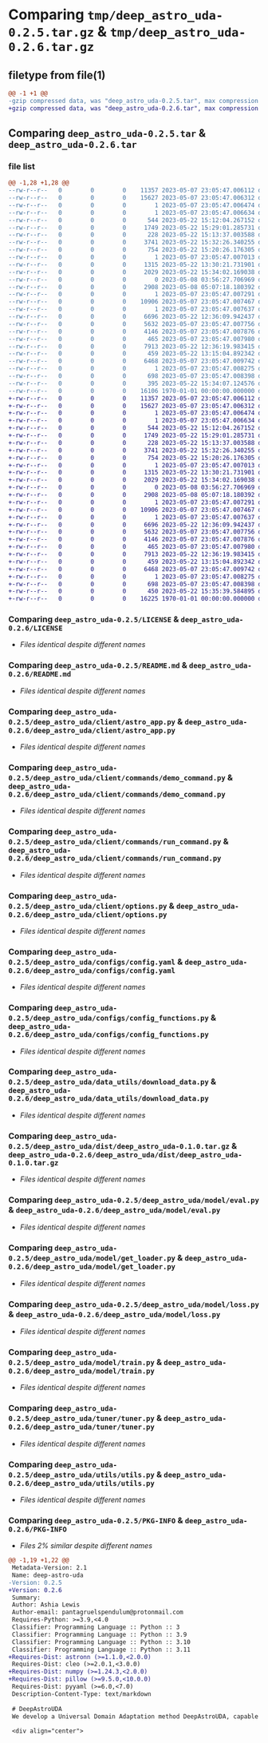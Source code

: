 # Comparing `tmp/deep_astro_uda-0.2.5.tar.gz` & `tmp/deep_astro_uda-0.2.6.tar.gz`

## filetype from file(1)

```diff
@@ -1 +1 @@
-gzip compressed data, was "deep_astro_uda-0.2.5.tar", max compression
+gzip compressed data, was "deep_astro_uda-0.2.6.tar", max compression
```

## Comparing `deep_astro_uda-0.2.5.tar` & `deep_astro_uda-0.2.6.tar`

### file list

```diff
@@ -1,28 +1,28 @@
--rw-r--r--   0        0        0    11357 2023-05-07 23:05:47.006112 deep_astro_uda-0.2.5/LICENSE
--rw-r--r--   0        0        0    15627 2023-05-07 23:05:47.006312 deep_astro_uda-0.2.5/README.md
--rw-r--r--   0        0        0        1 2023-05-07 23:05:47.006474 deep_astro_uda-0.2.5/deep_astro_uda/__init__.py
--rw-r--r--   0        0        0        1 2023-05-07 23:05:47.006634 deep_astro_uda-0.2.5/deep_astro_uda/client/__init__.py
--rw-r--r--   0        0        0      544 2023-05-22 15:12:04.267152 deep_astro_uda-0.2.5/deep_astro_uda/client/astro_app.py
--rw-r--r--   0        0        0     1749 2023-05-22 15:29:01.285731 deep_astro_uda-0.2.5/deep_astro_uda/client/commands/demo_command.py
--rw-r--r--   0        0        0      228 2023-05-22 15:13:37.003588 deep_astro_uda-0.2.5/deep_astro_uda/client/commands/infer_command.py
--rw-r--r--   0        0        0     3741 2023-05-22 15:32:26.340255 deep_astro_uda-0.2.5/deep_astro_uda/client/commands/run_command.py
--rw-r--r--   0        0        0      754 2023-05-22 15:20:26.176305 deep_astro_uda-0.2.5/deep_astro_uda/client/options.py
--rw-r--r--   0        0        0        1 2023-05-07 23:05:47.007013 deep_astro_uda-0.2.5/deep_astro_uda/configs/__init__.py
--rw-r--r--   0        0        0     1315 2023-05-22 13:30:21.731901 deep_astro_uda-0.2.5/deep_astro_uda/configs/config.yaml
--rw-r--r--   0        0        0     2029 2023-05-22 15:34:02.169038 deep_astro_uda-0.2.5/deep_astro_uda/configs/config_functions.py
--rw-r--r--   0        0        0        0 2023-05-08 03:56:27.706969 deep_astro_uda-0.2.5/deep_astro_uda/data_utils/__init__.py
--rw-r--r--   0        0        0     2908 2023-05-08 05:07:18.180392 deep_astro_uda-0.2.5/deep_astro_uda/data_utils/download_data.py
--rw-r--r--   0        0        0        1 2023-05-07 23:05:47.007291 deep_astro_uda-0.2.5/deep_astro_uda/dist/__init__.py
--rw-r--r--   0        0        0    10906 2023-05-07 23:05:47.007467 deep_astro_uda-0.2.5/deep_astro_uda/dist/deep_astro_uda-0.1.0.tar.gz
--rw-r--r--   0        0        0        1 2023-05-07 23:05:47.007637 deep_astro_uda-0.2.5/deep_astro_uda/model/__init__.py
--rw-r--r--   0        0        0     6696 2023-05-22 12:36:09.942437 deep_astro_uda-0.2.5/deep_astro_uda/model/eval.py
--rw-r--r--   0        0        0     5632 2023-05-07 23:05:47.007756 deep_astro_uda-0.2.5/deep_astro_uda/model/get_loader.py
--rw-r--r--   0        0        0     4146 2023-05-07 23:05:47.007876 deep_astro_uda-0.2.5/deep_astro_uda/model/loss.py
--rw-r--r--   0        0        0      465 2023-05-07 23:05:47.007980 deep_astro_uda-0.2.5/deep_astro_uda/model/lr_schedule.py
--rw-r--r--   0        0        0     7913 2023-05-22 12:36:19.983415 deep_astro_uda-0.2.5/deep_astro_uda/model/train.py
--rw-r--r--   0        0        0      459 2023-05-22 13:15:04.892342 deep_astro_uda-0.2.5/deep_astro_uda/settings.py
--rw-r--r--   0        0        0     6468 2023-05-07 23:05:47.009742 deep_astro_uda-0.2.5/deep_astro_uda/tuner/tuner.py
--rw-r--r--   0        0        0        1 2023-05-07 23:05:47.008275 deep_astro_uda-0.2.5/deep_astro_uda/utils/__init__.py
--rw-r--r--   0        0        0      698 2023-05-07 23:05:47.008398 deep_astro_uda-0.2.5/deep_astro_uda/utils/utils.py
--rw-r--r--   0        0        0      395 2023-05-22 15:34:07.124576 deep_astro_uda-0.2.5/pyproject.toml
--rw-r--r--   0        0        0    16106 1970-01-01 00:00:00.000000 deep_astro_uda-0.2.5/PKG-INFO
+-rw-r--r--   0        0        0    11357 2023-05-07 23:05:47.006112 deep_astro_uda-0.2.6/LICENSE
+-rw-r--r--   0        0        0    15627 2023-05-07 23:05:47.006312 deep_astro_uda-0.2.6/README.md
+-rw-r--r--   0        0        0        1 2023-05-07 23:05:47.006474 deep_astro_uda-0.2.6/deep_astro_uda/__init__.py
+-rw-r--r--   0        0        0        1 2023-05-07 23:05:47.006634 deep_astro_uda-0.2.6/deep_astro_uda/client/__init__.py
+-rw-r--r--   0        0        0      544 2023-05-22 15:12:04.267152 deep_astro_uda-0.2.6/deep_astro_uda/client/astro_app.py
+-rw-r--r--   0        0        0     1749 2023-05-22 15:29:01.285731 deep_astro_uda-0.2.6/deep_astro_uda/client/commands/demo_command.py
+-rw-r--r--   0        0        0      228 2023-05-22 15:13:37.003588 deep_astro_uda-0.2.6/deep_astro_uda/client/commands/infer_command.py
+-rw-r--r--   0        0        0     3741 2023-05-22 15:32:26.340255 deep_astro_uda-0.2.6/deep_astro_uda/client/commands/run_command.py
+-rw-r--r--   0        0        0      754 2023-05-22 15:20:26.176305 deep_astro_uda-0.2.6/deep_astro_uda/client/options.py
+-rw-r--r--   0        0        0        1 2023-05-07 23:05:47.007013 deep_astro_uda-0.2.6/deep_astro_uda/configs/__init__.py
+-rw-r--r--   0        0        0     1315 2023-05-22 13:30:21.731901 deep_astro_uda-0.2.6/deep_astro_uda/configs/config.yaml
+-rw-r--r--   0        0        0     2029 2023-05-22 15:34:02.169038 deep_astro_uda-0.2.6/deep_astro_uda/configs/config_functions.py
+-rw-r--r--   0        0        0        0 2023-05-08 03:56:27.706969 deep_astro_uda-0.2.6/deep_astro_uda/data_utils/__init__.py
+-rw-r--r--   0        0        0     2908 2023-05-08 05:07:18.180392 deep_astro_uda-0.2.6/deep_astro_uda/data_utils/download_data.py
+-rw-r--r--   0        0        0        1 2023-05-07 23:05:47.007291 deep_astro_uda-0.2.6/deep_astro_uda/dist/__init__.py
+-rw-r--r--   0        0        0    10906 2023-05-07 23:05:47.007467 deep_astro_uda-0.2.6/deep_astro_uda/dist/deep_astro_uda-0.1.0.tar.gz
+-rw-r--r--   0        0        0        1 2023-05-07 23:05:47.007637 deep_astro_uda-0.2.6/deep_astro_uda/model/__init__.py
+-rw-r--r--   0        0        0     6696 2023-05-22 12:36:09.942437 deep_astro_uda-0.2.6/deep_astro_uda/model/eval.py
+-rw-r--r--   0        0        0     5632 2023-05-07 23:05:47.007756 deep_astro_uda-0.2.6/deep_astro_uda/model/get_loader.py
+-rw-r--r--   0        0        0     4146 2023-05-07 23:05:47.007876 deep_astro_uda-0.2.6/deep_astro_uda/model/loss.py
+-rw-r--r--   0        0        0      465 2023-05-07 23:05:47.007980 deep_astro_uda-0.2.6/deep_astro_uda/model/lr_schedule.py
+-rw-r--r--   0        0        0     7913 2023-05-22 12:36:19.983415 deep_astro_uda-0.2.6/deep_astro_uda/model/train.py
+-rw-r--r--   0        0        0      459 2023-05-22 13:15:04.892342 deep_astro_uda-0.2.6/deep_astro_uda/settings.py
+-rw-r--r--   0        0        0     6468 2023-05-07 23:05:47.009742 deep_astro_uda-0.2.6/deep_astro_uda/tuner/tuner.py
+-rw-r--r--   0        0        0        1 2023-05-07 23:05:47.008275 deep_astro_uda-0.2.6/deep_astro_uda/utils/__init__.py
+-rw-r--r--   0        0        0      698 2023-05-07 23:05:47.008398 deep_astro_uda-0.2.6/deep_astro_uda/utils/utils.py
+-rw-r--r--   0        0        0      450 2023-05-22 15:35:39.584895 deep_astro_uda-0.2.6/pyproject.toml
+-rw-r--r--   0        0        0    16225 1970-01-01 00:00:00.000000 deep_astro_uda-0.2.6/PKG-INFO
```

### Comparing `deep_astro_uda-0.2.5/LICENSE` & `deep_astro_uda-0.2.6/LICENSE`

 * *Files identical despite different names*

### Comparing `deep_astro_uda-0.2.5/README.md` & `deep_astro_uda-0.2.6/README.md`

 * *Files identical despite different names*

### Comparing `deep_astro_uda-0.2.5/deep_astro_uda/client/astro_app.py` & `deep_astro_uda-0.2.6/deep_astro_uda/client/astro_app.py`

 * *Files identical despite different names*

### Comparing `deep_astro_uda-0.2.5/deep_astro_uda/client/commands/demo_command.py` & `deep_astro_uda-0.2.6/deep_astro_uda/client/commands/demo_command.py`

 * *Files identical despite different names*

### Comparing `deep_astro_uda-0.2.5/deep_astro_uda/client/commands/run_command.py` & `deep_astro_uda-0.2.6/deep_astro_uda/client/commands/run_command.py`

 * *Files identical despite different names*

### Comparing `deep_astro_uda-0.2.5/deep_astro_uda/client/options.py` & `deep_astro_uda-0.2.6/deep_astro_uda/client/options.py`

 * *Files identical despite different names*

### Comparing `deep_astro_uda-0.2.5/deep_astro_uda/configs/config.yaml` & `deep_astro_uda-0.2.6/deep_astro_uda/configs/config.yaml`

 * *Files identical despite different names*

### Comparing `deep_astro_uda-0.2.5/deep_astro_uda/configs/config_functions.py` & `deep_astro_uda-0.2.6/deep_astro_uda/configs/config_functions.py`

 * *Files identical despite different names*

### Comparing `deep_astro_uda-0.2.5/deep_astro_uda/data_utils/download_data.py` & `deep_astro_uda-0.2.6/deep_astro_uda/data_utils/download_data.py`

 * *Files identical despite different names*

### Comparing `deep_astro_uda-0.2.5/deep_astro_uda/dist/deep_astro_uda-0.1.0.tar.gz` & `deep_astro_uda-0.2.6/deep_astro_uda/dist/deep_astro_uda-0.1.0.tar.gz`

 * *Files identical despite different names*

### Comparing `deep_astro_uda-0.2.5/deep_astro_uda/model/eval.py` & `deep_astro_uda-0.2.6/deep_astro_uda/model/eval.py`

 * *Files identical despite different names*

### Comparing `deep_astro_uda-0.2.5/deep_astro_uda/model/get_loader.py` & `deep_astro_uda-0.2.6/deep_astro_uda/model/get_loader.py`

 * *Files identical despite different names*

### Comparing `deep_astro_uda-0.2.5/deep_astro_uda/model/loss.py` & `deep_astro_uda-0.2.6/deep_astro_uda/model/loss.py`

 * *Files identical despite different names*

### Comparing `deep_astro_uda-0.2.5/deep_astro_uda/model/train.py` & `deep_astro_uda-0.2.6/deep_astro_uda/model/train.py`

 * *Files identical despite different names*

### Comparing `deep_astro_uda-0.2.5/deep_astro_uda/tuner/tuner.py` & `deep_astro_uda-0.2.6/deep_astro_uda/tuner/tuner.py`

 * *Files identical despite different names*

### Comparing `deep_astro_uda-0.2.5/deep_astro_uda/utils/utils.py` & `deep_astro_uda-0.2.6/deep_astro_uda/utils/utils.py`

 * *Files identical despite different names*

### Comparing `deep_astro_uda-0.2.5/PKG-INFO` & `deep_astro_uda-0.2.6/PKG-INFO`

 * *Files 2% similar despite different names*

```diff
@@ -1,19 +1,22 @@
 Metadata-Version: 2.1
 Name: deep-astro-uda
-Version: 0.2.5
+Version: 0.2.6
 Summary: 
 Author: Ashia Lewis
 Author-email: pantagruelspendulum@protonmail.com
 Requires-Python: >=3.9,<4.0
 Classifier: Programming Language :: Python :: 3
 Classifier: Programming Language :: Python :: 3.9
 Classifier: Programming Language :: Python :: 3.10
 Classifier: Programming Language :: Python :: 3.11
+Requires-Dist: astronn (>=1.1.0,<2.0.0)
 Requires-Dist: cleo (>=2.0.1,<3.0.0)
+Requires-Dist: numpy (>=1.24.3,<2.0.0)
+Requires-Dist: pillow (>=9.5.0,<10.0.0)
 Requires-Dist: pyyaml (>=6.0,<7.0)
 Description-Content-Type: text/markdown
 
 # DeepAstroUDA
 We develop a Universal Domain Adaptation method DeepAstroUDA, capable of performing semi-supervised domain alignment that can be applied to datasets with different types of class overlap. Extra classes can be present in any of the two datasets, and the method can even be used in the presence of unknown classes. DeepAstroUDA can be used for classification, regression and anomaly detection. 
 
 <div align="center">
```

